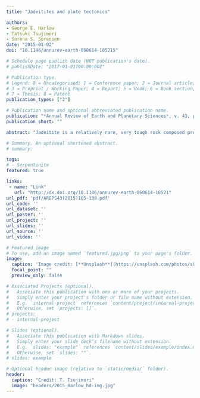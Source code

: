 ```yaml
---
title: "Jadeitites and plate tectonics"

authors:
- George E. Harlow
- Tatsuki Tsujimori
- Sorena S. Sorensen
date: "2015-01-02"
doi: "10.1146/annurev-earth-060614-105215"

# Schedule page publish date (NOT publication's date).
# publishDate: "2017-01-01T00:00:00Z"

# Publication type.
# Legend: 0 = Uncategorized; 1 = Conference paper; 2 = Journal article;
# 3 = Preprint / Working Paper; 4 = Report; 5 = Book; 6 = Book section;
# 7 = Thesis; 8 = Patent
publication_types: ["2"]

# Publication name and optional abbreviated publication name.
publication: "*Annual Review of Earth and Planetary Sciences*, v. 43, p. 105-138, doi:10.1146/annurev-earth-060614-105215"
publication_short: ""

abstract: "Jadeitite is a relatively rare, very tough rock composed predominantly of jadeite and typically found associated with tectonic blocks of high-pressure/low-temperature metabasaltic rocks (e.g., eclogite, blueschist) in exhumed serpentinite-matrix mélanges. Studies over the past ∼20 years have interpreted jadeitite either as the direct hydrous fluid precipitate from subduction channel dewatering into the overlying mantle wedge or as the metasomatic replacement by such fluids of oceanic plagiogranite, graywacke, or metabasite along the channel margin. Thus, jadeitites directly sample and record fluid transport in the subduction factory and provide a window into this geochemical process that is critical to a major process in the Earth system. They record the remarkable transport of large ion lithophile elements, such as Li, Ba, Sr, and Pb, as well as elements generally considered more refractory, such as U, Th, Zr, and Hf. Jadeitite is also the precious form of jade, utilized since antiquity in the form of tools, adornments, and symbols of prestige."

# Summary. An optional shortened abstract.
# summary: 

tags: 
# - Serpentinite
featured: true

links:
 - name: "Link"
   url: "http://dx.doi.org/10.1146/annurev-earth-060614-10521"
url_pdf: 'pdf/AREPS43(2015)105-138.pdf'
url_code: ''
url_dataset: ''
url_poster: ''
url_project: ''
url_slides: ''
url_source: ''
url_video: ''

# Featured image
# To use, add an image named `featured.jpg/png` to your page's folder. 
image: 
  caption: 'Image credit: [**Unsplash**](https://unsplash.com/photos/s9CC2SKySJM)'
  focal_point: ""
  preview_only: false

# Associated Projects (optional).
#   Associate this publication with one or more of your projects.
#   Simply enter your project's folder or file name without extension.
#   E.g. `internal-project` references `content/project/internal-project/index.md`.
#   Otherwise, set `projects: []`.
# projects:
# - internal-project

# Slides (optional).
#   Associate this publication with Markdown slides.
#   Simply enter your slide deck's filename without extension.
#   E.g. `slides: "example"` references `content/slides/example/index.md`.
#   Otherwise, set `slides: ""`.
# slides: example

# Optional header image (relative to `static/media/` folder).
header:
  caption: "Credit: T. Tsujimori"
  image: "headers/2015_Harlow_hd-img.jpg"
---
```

